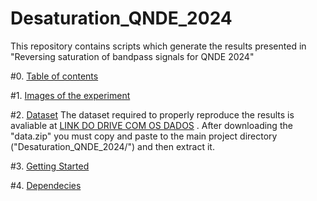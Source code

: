 # Desaturation_QNDE_2024
This repository contains scripts which generate the results presented in "Reversing saturation of bandpass signals for QNDE 2024"

#0. [Table of contents]()

#1. [Images of the experiment]()

#2. [Dataset]()
The dataset required to properly reproduce the results is avaliable at [LINK DO DRIVE COM OS DADOS](www.teste.com) . After downloading the "data.zip" you must copy and paste to the main project directory ("Desaturation_QNDE_2024/") and then extract it.

#3. [Getting Started]()

#4. [Dependecies]()
